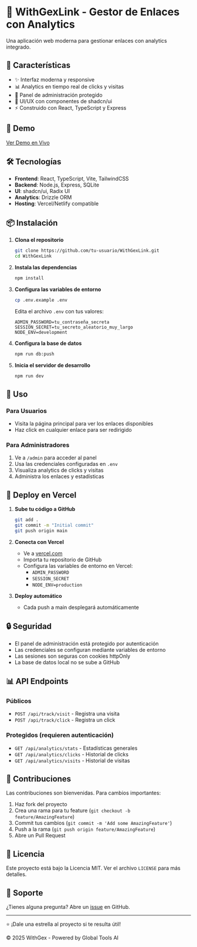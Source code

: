 # 🔗 WithGexLink - Gestor de Enlaces con Analytics

Una aplicación web moderna para gestionar enlaces con analytics integrado.

## 🌟 Características

- ✨ Interfaz moderna y responsive
- 📊 Analytics en tiempo real de clicks y visitas
- 🔐 Panel de administración protegido
- 🎨 UI/UX con componentes de shadcn/ui
- ⚡ Construido con React, TypeScript y Express

## 🚀 Demo

[Ver Demo en Vivo](https://tu-app.vercel.app)

## 🛠️ Tecnologías

- **Frontend**: React, TypeScript, Vite, TailwindCSS
- **Backend**: Node.js, Express, SQLite
- **UI**: shadcn/ui, Radix UI
- **Analytics**: Drizzle ORM
- **Hosting**: Vercel/Netlify compatible

## 📦 Instalación

1. **Clona el repositorio**
   ```bash
   git clone https://github.com/tu-usuario/WithGexLink.git
   cd WithGexLink
   ```

2. **Instala las dependencias**
   ```bash
   npm install
   ```

3. **Configura las variables de entorno**
   ```bash
   cp .env.example .env
   ```
   
   Edita el archivo `.env` con tus valores:
   ```env
   ADMIN_PASSWORD=tu_contraseña_secreta
   SESSION_SECRET=tu_secreto_aleatorio_muy_largo
   NODE_ENV=development
   ```

4. **Configura la base de datos**
   ```bash
   npm run db:push
   ```

5. **Inicia el servidor de desarrollo**
   ```bash
   npm run dev
   ```

## 🎯 Uso

### Para Usuarios
- Visita la página principal para ver los enlaces disponibles
- Haz click en cualquier enlace para ser redirigido

### Para Administradores
1. Ve a `/admin` para acceder al panel
2. Usa las credenciales configuradas en `.env`
3. Visualiza analytics de clicks y visitas
4. Administra los enlaces y estadísticas

## 🚀 Deploy en Vercel

1. **Sube tu código a GitHub**
   ```bash
   git add .
   git commit -m "Initial commit"
   git push origin main
   ```

2. **Conecta con Vercel**
   - Ve a [vercel.com](https://vercel.com)
   - Importa tu repositorio de GitHub
   - Configura las variables de entorno en Vercel:
     - `ADMIN_PASSWORD`
     - `SESSION_SECRET`
     - `NODE_ENV=production`

3. **Deploy automático**
   - Cada push a main desplegará automáticamente

## 🔒 Seguridad

- El panel de administración está protegido por autenticación
- Las credenciales se configuran mediante variables de entorno
- Las sesiones son seguras con cookies httpOnly
- La base de datos local no se sube a GitHub

## 📊 API Endpoints

### Públicos
- `POST /api/track/visit` - Registra una visita
- `POST /api/track/click` - Registra un click

### Protegidos (requieren autenticación)
- `GET /api/analytics/stats` - Estadísticas generales
- `GET /api/analytics/clicks` - Historial de clicks
- `GET /api/analytics/visits` - Historial de visitas

## 🤝 Contribuciones

Las contribuciones son bienvenidas. Para cambios importantes:

1. Haz fork del proyecto
2. Crea una rama para tu feature (`git checkout -b feature/AmazingFeature`)
3. Commit tus cambios (`git commit -m 'Add some AmazingFeature'`)
4. Push a la rama (`git push origin feature/AmazingFeature`)
5. Abre un Pull Request

## 📝 Licencia

Este proyecto está bajo la Licencia MIT. Ver el archivo `LICENSE` para más detalles.

## 💬 Soporte

¿Tienes alguna pregunta? Abre un [issue](https://github.com/tu-usuario/WithGexLink/issues) en GitHub.

---

⭐ ¡Dale una estrella al proyecto si te resulta útil!

© 2025 WithGex - Powered by Global Tools AI
